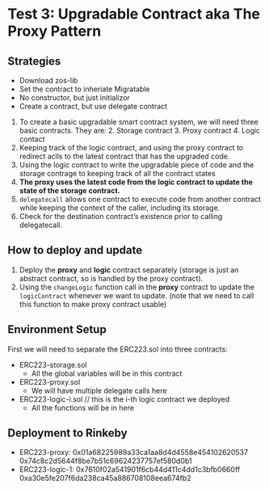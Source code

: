 # Test 3: Upgradable Contract aka The Proxy Pattern

## Strategies

* Download zos-lib
* Set the contract to inheriate Migratable
* No constructor, but just initializor
* Create a contract, but use delegate contract

1. To create a basic upgradable smart contract system, we will need three basic contracts. They are:
	2. Storage contract
	3. Proxy contract
	4. Logic contact
5. Keeping track of the logic contract, and using the proxy contract to redirect aclls to the latest contract that has the upgraded code.
6. Using the logic contract to write the upgradable piece of code and the storage contrage to keeping track of all the contract states
7. **The proxy uses the latest code from the logic contract to update the state of the storage contract.**
8. `delegatecall` allows one contract to execute code from another contract while keeping the context of the caller, including its storage. 
9. Check for the destination contract’s existence prior to calling delegatecall. 


## How to deploy and update

1. Deploy the **proxy** and **logic** contract separately (storage is just an abstract contract, so is handled by the proxy contract).
2. Using  the `changeLogic` function call in the **proxy** contract to update the `logicContract` whenever we want to update. (note that we need to call this function to make proxy contract usable)

## Environment Setup

First we will need to separate the ERC223.sol into three contracts:

* ERC223-storage.sol
	* All the global variables will be in this contract
* ERC223-proxy.sol
	* We will have multiple delegate calls here
* ERC223-logic-i.sol    // this is the i-th logic contract we deployed
	* All the functions will be in here


## Deployment to Rinkeby

* ERC223-proxy: 0x01a68225989a33ca1aa8d4d4558e454102620537
                0x74c8c2d5644f8be7b51c69624237757ef580d0b1
* ERC223-logic-1: 0x7610f02a541901f6cb44d411c4dd1c3bfb0660ff
                0xa30e5fe207f6da238ca45a886708108eea674fb2  
